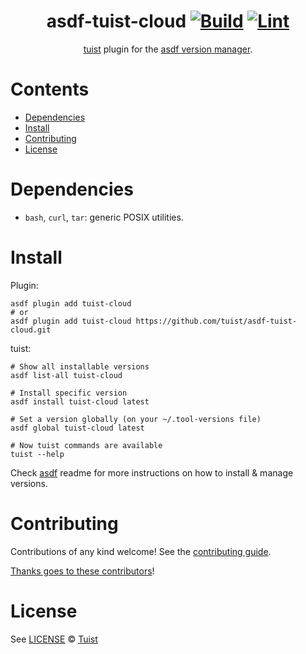 <div align="center">

# asdf-tuist-cloud [![Build](https://github.com/tuist/asdf-tuist-cloud/actions/workflows/build.yml/badge.svg)](https://github.com/tuist/asdf-tuist-cloud/actions/workflows/build.yml) [![Lint](https://github.com/tuist/asdf-tuist-cloud/actions/workflows/lint.yml/badge.svg)](https://github.com/tuist/asdf-tuist-cloud/actions/workflows/lint.yml)

[tuist](https://docs.tuist.io) plugin for the [asdf version manager](https://asdf-vm.com).

</div>

# Contents

- [Dependencies](#dependencies)
- [Install](#install)
- [Contributing](#contributing)
- [License](#license)

# Dependencies

- `bash`, `curl`, `tar`: generic POSIX utilities.

# Install

Plugin:

```shell
asdf plugin add tuist-cloud
# or
asdf plugin add tuist-cloud https://github.com/tuist/asdf-tuist-cloud.git
```

tuist:

```shell
# Show all installable versions
asdf list-all tuist-cloud

# Install specific version
asdf install tuist-cloud latest

# Set a version globally (on your ~/.tool-versions file)
asdf global tuist-cloud latest

# Now tuist commands are available
tuist --help
```

Check [asdf](https://github.com/asdf-vm/asdf) readme for more instructions on how to
install & manage versions.

# Contributing

Contributions of any kind welcome! See the [contributing guide](contributing.md).

[Thanks goes to these contributors](https://github.com/tuist/asdf-tuist-cloud/graphs/contributors)!

# License

See [LICENSE](LICENSE) © [Tuist](https://github.com/tuist/)
